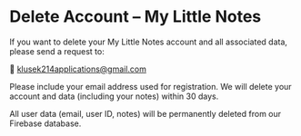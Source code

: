 # Delete Account – My Little Notes

If you want to delete your My Little Notes account and all associated data, please send a request to:

📧 klusek214applications@gmail.com

Please include your email address used for registration. We will delete your account and data (including your notes) within 30 days.

All user data (email, user ID, notes) will be permanently deleted from our Firebase database.
